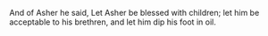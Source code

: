 And of Asher he said, Let Asher be blessed with children; let him be acceptable to his brethren, and let him dip his foot in oil.
